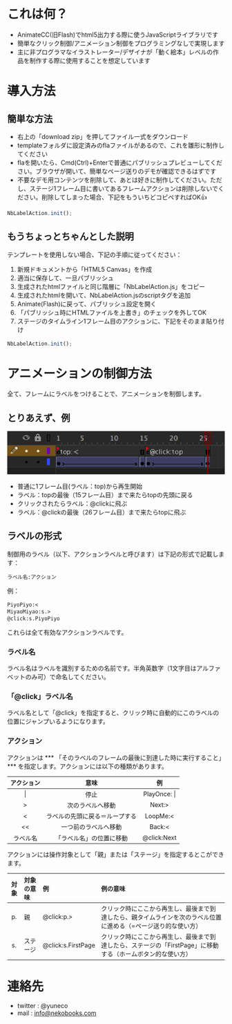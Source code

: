 # これは何？

+ AnimateCC(旧Flash)でhtml5出力する際に使うJavaScriptライブラリです
+ 簡単なクリック制御/アニメーション制御をプログラミングなしで実現します
+ 主に非プログラマなイラストレーター/デザイナが「動く絵本」レベルの作品を制作する際に使用することを想定しています

# 導入方法

## 簡単な方法
+ 右上の「download zip」を押してファイル一式をダウンロード
+ templateフォルダに設定済みのflaファイルがあるので、これを雛形に制作してください
+ flaを開いたら、Cmd(Ctrl)+Enterで普通にパブリッシュプレビューしてください。ブラウザが開いて、簡単なページ送りのデモが確認できるはずです
+ 不要なデモ用コンテンツを削除して、あとは好きに制作してください。ただし、ステージ1フレーム目に書いてあるフレームアクションは削除しないでください。削除してしまった場合、下記をもういちどコピペすればOK:+1:

```javascript
NbLabelAction.init();
```

## もうちょっとちゃんとした説明
テンプレートを使用しない場合、下記の手順に従ってください：
1. 新規ドキュメントから「HTML5 Canvas」を作成
2. 適当に保存して、一旦パブリッシュ
3. 生成されたhtmlファイルと同じ階層に「NbLabelAction.js」をコピー
4. 生成されたhtmlを開いて、NbLabelAction.jsのscriptタグを追加
5. Animate(Flash)に戻って、パブリッシュ設定を開く
6. 「パブリッシュ時にHTMLファイルを上書き」のチェックを外してOK
7. ステージのタイムライン1フレーム目のアクションに、下記をそのまま貼り付け
```javascript
NbLabelAction.init();
```

# アニメーションの制御方法
全て、フレームにラベルをつけることで、アニメーションを制御します。

## とりあえず、例
![サンプル](https://github.com/yuneco/NbLabelAction/blob/master/example/sample_img1.png)
+ 普通に1フレーム目(ラベル：top)から再生開始
+ ラベル：topの最後（15フレーム目）まで来たらtopの先頭に戻る
+ クリックされたらラベル：@clickに飛ぶ
+ ラベル：@clickの最後（26フレーム目）まで来たらtopに飛ぶ

## ラベルの形式
制御用のラベル（以下、アクションラベルと呼びます）は下記の形式で記載します：
``` 
ラベル名:アクション 
```
例：
```
PiyoPiyo:<
MiyaoMiyao:s.>
@click:s.PiyoPiyo
```
これらは全て有効なアクションラベルです。

### ラベル名
ラベル名はラベルを識別するための名前です。半角英数字（1文字目はアルファベットのみ可）で命名してください。

### 「@click」ラベル名
ラベル名として「@click」を指定すると、クリック時に自動的にこのラベルの位置にジャンプいるようになります。

### アクション
アクションは *** 「そのラベルのフレームの最後に到達した時に実行すること」 *** を指定します。アクションには以下の種類があります。

|アクション|意味|例|
|:--:|:--:|:--:|
|\||停止|PlayOnce: \||
|>|次のラベルへ移動|Next:>|
|<|ラベルの先頭に戻る＝ループする|LoopMe:<|
|<<|一つ前のラベルへ移動|Back:<|
|ラベル名|「ラベル名」の位置に移動|@click:Next|

アクションには操作対象として「親」または「ステージ」を指定するとこができます。

|対象|対象の意味|例|例の意味|
|:--:|:--|:--|:--|
|p.|親|@click:p.>|クリック時にここから再生し、最後まで到達したら、親タイムラインを次のラベル位置に進める（=ページ送り的な使い方）|
|s.|ステージ|@click:s.FirstPage|クリック時にここから再生し、最後まで到達したら、ステージの「FirstPage」に移動する（ホームボタン的な使い方）|

# 連絡先
+ twitter : @yuneco
+ mail : info@nekobooks.com
